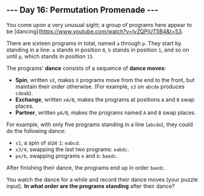 ## --- Day 16: Permutation Promenade ---
You come upon a very unusual sight; a group of programs here appear to be [dancing](https://www.youtube.com/watch?v=lyZQPjUT5B4&t=53.
 
There are sixteen programs in total, named `a` through `p`. They start by standing in a line: `a` stands in position `0`, `b` stands in position `1`, and so on until `p`, which stands in position `15`.
 
The programs' **dance** consists of a sequence of **dance moves**:
 
- **Spin**, written `sX`, makes `X` programs move from the end to the front, but maintain their order otherwise. (For example, `s3` on `abcde` produces `cdeab`).
- **Exchange**, written `xA/B`, makes the programs at positions `A` and `B` swap places.
- **Partner**, written `pA/B`, makes the programs named `A` and `B` swap places.
 
For example, with only five programs standing in a line (`abcde`), they could do the following dance:
 
- `s1`, a spin of size `1`: `eabcd`.
- `x3/4`, swapping the last two programs: `eabdc`.
- `pe/b`, swapping programs `e` and `b`: `baedc`.
 
After finishing their dance, the programs end up in order `baedc`.
 
You watch the dance for a while and record their dance moves (your puzzle input). **In what order are the programs standing** after their dance?
 